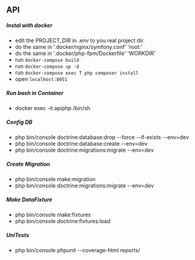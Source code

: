 ## API
##### Instal with docker
- edit the PROJECT_DIR in .env to you real project dir.
- do the same in '.docker/nginx/symfony.conf' 'root:'
- do the same in '.docker/php-fpm/Dockerfile' 'WORKDIR'
- run `docker-compose build`
- run `docker-compose up -d`
- run `docker-compose exec T php composer install`
- open `localhost:8051`

##### Run bash in Container
- docker exec -it apiphp /bin/sh

##### Config DB
- php bin/console doctrine:database:drop --force --if-exists --env=dev
- php bin/console doctrine:database:create --env=dev
- php bin/console doctrine:migrations:migrate --env=dev

##### Create Migration
- php bin/console make:migration
- php bin/console doctrine:migrations:migrate --env=dev

##### Make DataFixture
- php bin/console make:fixtures
- php bin/console doctrine:fixtures:load


##### UniTests
- php bin/console phpunit --coverage-html reports/
